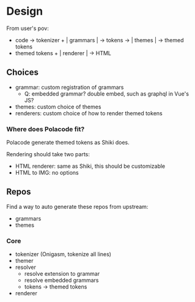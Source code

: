 # Design

From user's pov:

- code -> tokenizer + | grammars | -> tokens -> | themes | -> themed tokens
- themed tokens + | renderer | -> HTML

## Choices

- grammar: custom registration of grammars
  - Q: embedded grammar? double embed, such as graphql in Vue's JS?
- themes: custom choice of themes
- renderers: custom choice of how to render themed tokens

### Where does Polacode fit?

Polacode generate themed tokens as Shiki does.

Rendering should take two parts:

- HTML renderer: same as Shiki, this should be customizable
- HTML to IMG: no options

## Repos

Find a way to auto generate these repos from upstream:

- grammars
- themes

### Core

- tokenizer (Onigasm, tokenize all lines)
- themer
- resolver
  - resolve extension to grammar
  - resolve embedded grammars
  - tokens -> themed tokens
- renderer
